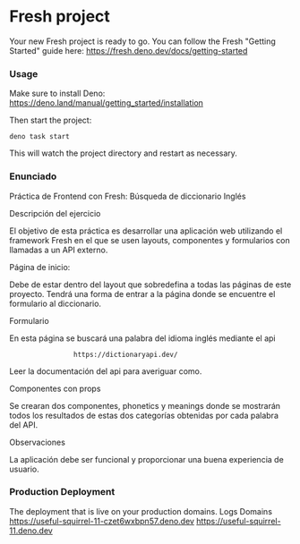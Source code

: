 # Fresh project

Your new Fresh project is ready to go. You can follow the Fresh "Getting
Started" guide here: https://fresh.deno.dev/docs/getting-started

### Usage

Make sure to install Deno: https://deno.land/manual/getting_started/installation

Then start the project:

```
deno task start
```

This will watch the project directory and restart as necessary.

### Enunciado
Práctica de Frontend con Fresh: Búsqueda de diccionario Inglés

Descripción del ejercicio

El objetivo de esta práctica es desarrollar una aplicación web utilizando el framework Fresh en el que se usen layouts, componentes y formularios con llamadas a un API externo.

Página de inicio:

Debe de estar dentro del layout que sobredefina a todas las páginas de este proyecto.
Tendrá una forma de entrar a la página donde se encuentre el formulario al diccionario.




Formulario

En esta página se buscará una palabra del idioma inglés mediante el api


                    https://dictionaryapi.dev/



Leer la documentación del api para averiguar como.


Componentes con props

Se crearan dos componentes, phonetics y meanings donde se mostrarán todos los resultados de estas dos categorías obtenidas por cada palabra del API.




Observaciones

La aplicación debe ser funcional y proporcionar una buena experiencia de usuario.

### Production Deployment
The deployment that is live on your production domains.
Logs
Domains
https://useful-squirrel-11-czet6wxbpn57.deno.dev
https://useful-squirrel-11.deno.dev